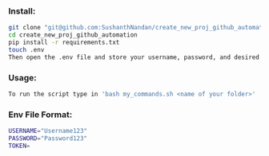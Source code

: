 ### Install: 
```bash
git clone "git@github.com:SushanthNandan/create_new_proj_github_automation.git"
cd create_new_proj_github_automation
pip install -r requirements.txt
touch .env
Then open the .env file and store your username, password, and desired file destination. Use the provided format at the bottom of this README.
```

### Usage:
```bash
To run the script type in 'bash my_commands.sh <name of your folder>'
```

### Env File Format:
```bash
USERNAME="Username123"
PASSWORD="Password123"
TOKEN=
```